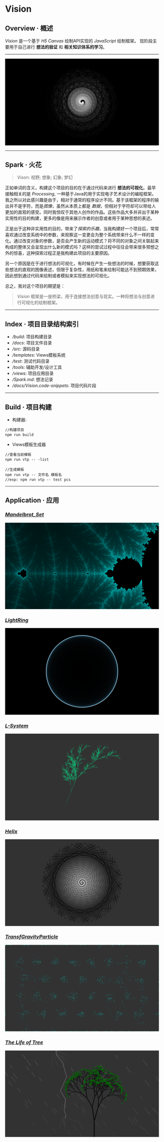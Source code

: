 # Vision

## Overview · 概述
*Vision* 是一个基于 *H5 Canvas* 绘制API实现的 *JavaScript* 绘制框架。
现阶段主要用于自己进行 **想法的验证** 和 **相关知识体系的学习**。

--------------------------------------------------
![Helix](./img/disp/Helix.png)

--------------------------------------------------
## Spark · 火花
> Vison: 视野; 想象; 幻象; 梦幻

正如单词的含义，构建这个项目的目的在于通过代码来进行 **想法的可视化**。最早接触相关的是 *Processing*, 一种基于Java的用于实现电子艺术设计的编程框架。我之所以对此感兴趣是由于，相对于通常的程序设计不同。基于该框架的程序的输出并不是字符，而是*图像*，虽然从本质上都是 *数据*，但相对于字符却可以带给人更加的直观的感受。同时我惊叹于其他人创作的作品。这些作品大多并非出于某种实用性的目的构建，更多的像是用来展示作者的创意或者用于某种思想的表述。

正是出于这种非实用性的目的，带来了*探索的乐趣*，当我构建好一个项目后，常常喜欢通过改变系统中的参数，来观察这一变更会为整个系统带来什么不一样的变化。通过改变对象的参数，是否会产生新的运动模式？将不同的对象之间关联起来构成的整体又会呈现出什么新的模式吗？这样的尝试过程中往往会带来很多预想之外的惊喜，这种探索过程正是我构建此项目的主要原因。

另一个原因是在于进行想法的可视化，有时候在产生一些想法的时候，想要获取这些想法的直观的图像表述，但限于复杂性，用纸和笔来绘制可能达不到预期效果，因此想到通过代码来绘制或者模拟来实现想法的可视化。

总之，我对这个项目的期望是：

> *Vision* 框架是一座桥梁，用于连接想法创意与现实。一种将想法与创意进行可视化的绘制框架。

--------------------------------------------------
## Index · 项目目录结构索引
* */build*: 项目构建目录
* */docs*: 项目文件目录
* */src*: 源码目录
* */templates*: Views模板系统
* */test*: 测试代码目录
* */tools*: 辅助开发/设计工具
* */views*: 项目应用目录
* */Spark.md*: 想法记录
* */docs/Vision.code-snippets*: 项目代码片段

--------------------------------------------------
## Build · 项目构建
* 构建器: 
```
//构建项目
npm run build
```
* Views模板生成器
```
//查看当前模板
npm run vtp -- -list

//生成模板
npm run vtp -- 文件名 模板名  
//exp: npm run vtp -- test pcs
```

--------------------------------------------------
## Application · 应用
### [*Mandelbrot_Set*](./views/Algorithm/Mandelbrot_Set/Mandelbrot_Set.html)
![Mandelbrot_Set](./img/disp/Mandelbrot_Set.png)
### [*LightRing*](./views/Projects/Ring/LightRing.html)
![LightRing](./img/disp/LightRing.png)
### [*L-System*](./views/Algorithm/LSystem/plants.html)
![L-System](./img/disp/plants.png)
### [*Helix*](./views/Projects/Helix/Helix.html)
![Helix](./img/disp/Helix_2.png)
### [*TransfGravityParticle*](./views/Research/TransfGravityParticle/TransfGravityParticle.html)
![TransfGravityParticle](./img/disp/TransfGravityParticle.png)
### [*The Life of Tree*](./views/Projects/The%20Life%20of%20Tree/The%20Life%20of%20Tree.html)
![The Life of Tree](./img/disp/TheLifeofTree.png)